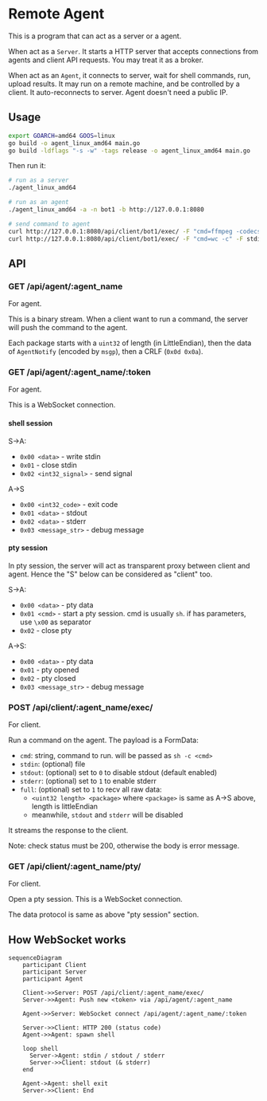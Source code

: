 # Remote Agent


This is a program that can act as a server or a agent.

When act as a `Server`. It starts a HTTP server that accepts connections from agents and client API requests. 
You may treat it as a broker.

When act as an `Agent`, it connects to server, wait for shell commands, run, upload results. It may run on a remote machine, and be controlled by a client.
It auto-reconnects to server. Agent doesn't need a public IP.

## Usage

```sh
export GOARCH=amd64 GOOS=linux
go build -o agent_linux_amd64 main.go
go build -ldflags "-s -w" -tags release -o agent_linux_amd64 main.go
```

Then run it:

```sh
# run as a server
./agent_linux_amd64 

# run as an agent
./agent_linux_amd64 -a -n bot1 -b http://127.0.0.1:8080

# send command to agent
curl http://127.0.0.1:8080/api/client/bot1/exec/ -F "cmd=ffmpeg -codecs" -F stderr=1
curl http://127.0.0.1:8080/api/client/bot1/exec/ -F "cmd=wc -c" -F stdin=@file.bin 
```

## API

### GET /api/agent/:agent_name

For agent.

This is a binary stream. When a client want to run a command, the server will push the command to the agent.

Each package starts with a `uint32` of length (in LittleEndian), then the data of `AgentNotify` (encoded by `msgp`), then a CRLF (`0x0d 0x0a`).

### GET /api/agent/:agent_name/:token

For agent.

This is a WebSocket connection.

#### shell session

S->A:

- `0x00 <data>` - write stdin
- `0x01` - close stdin
- `0x02 <int32_signal>` - send signal

A->S

- `0x00 <int32_code>` - exit code
- `0x01 <data>` - stdout
- `0x02 <data>` - stderr
- `0x03 <message_str>` - debug message

#### pty session

In pty session, the server will act as transparent proxy between client and agent. Hence the "S" below can be considered as "client" too.

S->A:

- `0x00 <data>` - pty data
- `0x01 <cmd>` - start a pty session. cmd is usually `sh`. if has parameters, use `\x00` as separator
- `0x02` - close pty

A->S:

- `0x00 <data>` - pty data
- `0x01` - pty opened
- `0x02` - pty closed
- `0x03 <message_str>` - debug message

### POST /api/client/:agent_name/exec/

For client.

Run a command on the agent. The payload is a FormData:

- `cmd`: string, command to run. will be passed as `sh -c <cmd>`
- `stdin`: (optional) file
- `stdout`: (optional) set to `0` to disable stdout (default enabled)
- `stderr`: (optional) set to `1` to enable stderr
- `full`: (optional) set to `1` to recv all raw data:
  - `<uint32 length> <package>` where `<package>` is same as A->S above, length is littleEndian
  - meanwhile, `stdout` and `stderr` will be disabled

It streams the response to the client.

Note: check status must be 200, otherwise the body is error message.

### GET /api/client/:agent_name/pty/

For client.

Open a pty session. This is a WebSocket connection.

The data protocol is same as above "pty session" section.

## How WebSocket works

```mermaid
sequenceDiagram
    participant Client
    participant Server
    participant Agent

    Client->>Server: POST /api/client/:agent_name/exec/
    Server->>Agent: Push new <token> via /api/agent/:agent_name

    Agent->>Server: WebSocket connect /api/agent/:agent_name/:token

    Server->>Client: HTTP 200 (status code)
    Agent->>Agent: spawn shell

    loop shell
      Server->Agent: stdin / stdout / stderr
      Server->>Client: stdout (& stderr)
    end

    Agent->Agent: shell exit
    Server->>Client: End
```
